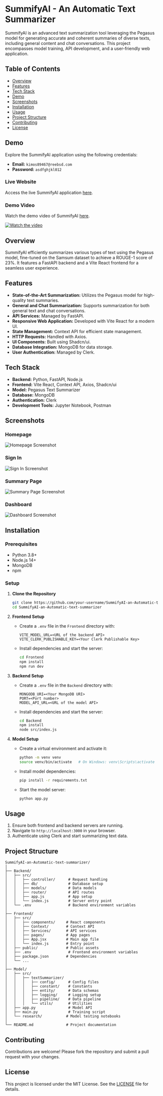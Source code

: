 # SummifyAI - An Automatic Text Summarizer

SummifyAI is an advanced text summarization tool leveraging the Pegasus model for generating accurate and coherent summaries of diverse texts, including general content and chat conversations. This project encompasses model training, API development, and a user-friendly web application.

## Table of Contents
- [Overview](#overview)
- [Features](#features)
- [Tech Stack](#tech-stack)
- [Demo](#demo)
- [Screenshots](#screenshots)
- [Installation](#installation)
- [Usage](#usage)
- [Project Structure](#project-structure)
- [Contributing](#contributing)
- [License](#license)

## Demo
Explore the SummifyAI application using the following credentials:
- **Email:** ``kimos89467@reebsd.com``
- **Password:** ``asdfghjkl012``

### Live Website
Access the live SummifyAI application [here](https://your-website-url.com).

### Demo Video
Watch the demo video of SummifyAI [here](https://youtu.be/_7cHaofl5uA).

[![Watch the video](./Screenshot/homeDark.png)](https://youtu.be/_7cHaofl5uA)

## Overview
SummifyAI efficiently summarizes various types of text using the Pegasus model, fine-tuned on the Samsum dataset to achieve a ROUGE-1 score of 23%. It features a FastAPI backend and a Vite React frontend for a seamless user experience.

## Features
- **State-of-the-Art Summarization:** Utilizes the Pegasus model for high-quality text summaries.
- **General and Chat Summarization:** Supports summarization for both general text and chat conversations.
- **API Services:** Managed by FastAPI.
- **Responsive Web Application:** Developed with Vite React for a modern UI.
- **State Management:** Context API for efficient state management.
- **HTTP Requests:** Handled with Axios.
- **UI Components:** Built using Shadcn/ui.
- **Database Integration:** MongoDB for data storage.
- **User Authentication:** Managed by Clerk.

## Tech Stack
- **Backend:** Python, FastAPI, Node.js
- **Frontend:** Vite React, Context API, Axios, Shadcn/ui
- **Model:** Pegasus Text Summarizer
- **Database:** MongoDB
- **Authentication:** Clerk
- **Development Tools:** Jupyter Notebook, Postman

## Screenshots

### Homepage
![Homepage Screenshot](./Screenshot/homeLight.png)

### Sign In
![Sign In Screenshot](./Screenshot/Signin.png)

### Summary Page
![Summary Page Screenshot](./Screenshot/generateSummary.png)

### Dashboard
![Dashboard Screenshot](./Screenshot/Dashboard.png)

## Installation

### Prerequisites
- Python 3.8+
- Node.js 14+
- MongoDB
- npm

### Setup

1. **Clone the Repository**
   ```sh
   git clone https://github.com/your-username/SummifyAI-an-Automatic-text-summarizer.git
   cd SummifyAI-an-Automatic-text-summarizer
   ```

2. **Frontend Setup**
   - Create a `.env` file in the `Frontend` directory with:
     ```
     VITE_MODEL_URL=<URL of the backend API>
     VITE_CLERK_PUBLISHABLE_KEY=<Your Clerk Publishable Key>
     ```
   - Install dependencies and start the server:
     ```sh
     cd Frontend
     npm install
     npm run dev
     ```

3. **Backend Setup**
   - Create a `.env` file in the `Backend` directory with:
     ```
     MONGODB_URI=<Your MongoDB URI>
     PORT=<Port number>
     MODEL_API_URL=<URL of the model API>
     ```
   - Install dependencies and start the server:
     ```sh
     cd Backend
     npm install
     node src/index.js
     ```

4. **Model Setup**
   - Create a virtual environment and activate it:
     ```sh
     python -m venv venv
     source venv/bin/activate   # On Windows: venv\Scripts\activate
     ```
   - Install model dependencies:
     ```sh
     pip install -r requirements.txt
     ```
   - Start the model server:
     ```sh
     python app.py
     ```

## Usage
1. Ensure both frontend and backend servers are running.
2. Navigate to `http://localhost:3000` in your browser.
3. Authenticate using Clerk and start summarizing text data.

## Project Structure
```
SummifyAI-an-Automatic-text-summarizer/
│
├── Backend/
│   ├── src/
│   │   ├── controller/      # Request handling
│   │   ├── db/              # Database setup
│   │   ├── models/          # Data models
│   │   ├── router/          # API routes
│   │   ├── app.js           # App setup
│   │   └── index.js         # Server entry point
│   └── .env                 # Backend environment variables
│
├── Frontend/
│   ├── src/
│   │   ├── components/     # React components
│   │   ├── Context/        # Context API
│   │   ├── Services/       # API services
│   │   ├── pages/          # App pages
│   │   ├── App.jsx         # Main app file
│   │   └── index.js        # Entry point
│   ├── public/             # Public assets
│   ├── .env                 # Frontend environment variables
│   ├── package.json        # Dependencies
│   └── ...
│
├── Model/
│   ├── src/
│   │   ├── textSummarizer/
│   │   │   ├── config/      # Config files
│   │   │   ├── constant/    # Constants
│   │   │   ├── entity/      # Data schemas
│   │   │   ├── logging/     # Logging setup
│   │   │   ├── pipeline/    # Data pipeline
│   │   │   └── utils/       # Utilities
│   ├── app.py               # Model API
│   ├── main.py              # Training script
│   └── research/           # Model testing notebooks
│
└── README.md               # Project documentation
```

## Contributing
Contributions are welcome! Please fork the repository and submit a pull request with your changes.

## License
This project is licensed under the MIT License. See the [LICENSE](LICENSE) file for details.

